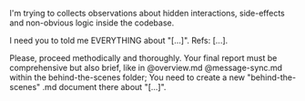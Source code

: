 I'm trying to collects observations about hidden interactions, side-effects and non-obvious logic inside the codebase.

I need you to told me EVERYTHING about "[...]". Refs: [...].

Please, proceed methodically and thoroughly. Your final report must be comprehensive but also brief, like in @overview.md @message-sync.md within the behind-the-scenes folder; You need to create a new "behind-the-scenes" .md document there about "[...]".
